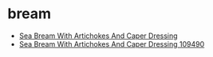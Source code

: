 # bream

 * [Sea Bream With Artichokes And Caper Dressing](../../index/s/sea-bream-with-artichokes-and-caper-dressing-109490.json)
 * [Sea Bream With Artichokes And Caper Dressing 109490](../../index/s/sea-bream-with-artichokes-and-caper-dressing-109490.json)
